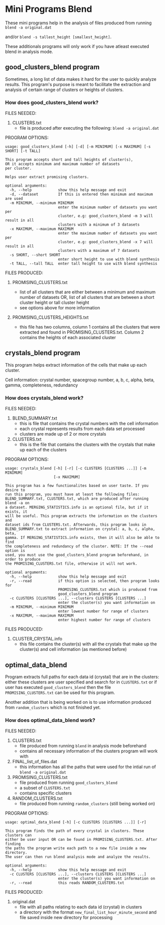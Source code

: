 # Mini Programs Blend

These mini programs help in the analysis of files produced from running `blend -a original.dat`

and/or `blend -s tallest_height [smallest_height]`.

These additionals programs will only work if you have atleast executed blend in analysis mode.

## good_clusters_blend program

Sometimes, a long list of data makes it hard for the user to quickly analyze results.
This program's purpose is meant to facilitate the extraction and analysis of certain
range of clusters or heights of clusters.

### How does good_clusters_blend work?

FILES NEEDED:
1. CLUSTERS.txt
    - file is produced after executing the following: `blend -a original.dat` 

PROGRAM OPTIONS:
```
usage: good_clusters_blend [-h] [-d] [-m MINIMUM] [-x MAXIMUM] [-s SHORT] [-t TALL]

This program accepts short and tall heights of cluster(s),
OR it accepts minimum and maximum number of datasets
per cluster.

Helps user extract promising clusters.

optional arguments:
  -h, --help            show this help message and exit
  -d, --dataset         If this is entered then minimum and maximum are used
  -m MINIMUM, --minimum MINIMUM
                        enter the minimum number of datasets you want per
                        cluster, e.g: good_clusters_blend -m 3 will result in all
                        clusters with a minimum of 3 datasets
  -x MAXIMUM, --maximum MAXIMUM
                        enter the maximum number of datasets you want per
                        cluster, e.g: good_clusters_blend -x 7 will result in all
                        clusters with a maximum of 7 datasets
  -s SHORT, --short SHORT
                        enter short height to use with blend synthesis
  -t TALL, --tall TALL  enter tall height to use with blend synthesis
```

FILES PRODUCED:
1. PROMISING_CLUSTERS.txt
    - list of all clusters that are either between a minimum and maximum number of datasets
    OR, list of all clusters that are between a short cluster height or tall cluster height
    - see options above for more information

2. PROMISING_CLUSTERS_HEIGHTS.txt
    - this file has two columns, column 1 contains all the clusters that were extracted and
    found in PROMISING_CLUSTERS.txt. Column 2 contains the heights of each associated cluster

## crystals_blend program

This program helps extract information of the cells that make up each cluster.

Cell information: crystal number, spacegroup number, a, b, c, alpha, beta, gamma, completeness, redundancy

### How does crystals_blend work?

FILES NEEDED:
1. BLEND_SUMMARY.txt
    - this is file that contains the crystal numbers with the cell information
    - each crystal represents results from each data set processed
    - clusters are made up of 2 or more crystals 
2. CLUSTERS.txt
    - this is the file that contains the clusters with the crystals that make up each of the clusters

PROGRAM OPTIONS:
```
usage: crystals_blend [-h] [-r] [-c CLUSTERS [CLUSTERS ...]] [-m MINIMUM]
                      [-x MAXIMUM]

This program has a few functionalites based on user taste. If you desire to
run this program, you must have at least the following files:
BLEND_SUMMARY.txt, CLUSTERS.txt, which are produced after running blend -a on
a dataset. MERGING_STATISTICS.info is an optional file, but if it exists, it
will be useful. This program extracts the information on the clusters and
dataset ids from CLUSTERS.txt. Afterwards, this program looks in
BLEND_SUMMARY.txt to extract information on crystal: a, b, c, alpha, beta,
gamma. If MERGING_STATISTICS.info exists, then it will also be able to find
the completeness and redundancy of the cluster. NOTE: If the --read option is
used, you must use the good_clusters_blend program beforehand, in order to produce
the PROMISING_CLUSTERS.txt file, otherwise it will not work.

optional arguments:
  -h, --help            show this help message and exit
  -r, --read            if this option is selected, then program looks for
                        PROMISING_CLUSTERS.txt which is produced from
                        good_clusters_blend program
  -c CLUSTERS [CLUSTERS ...], --clusters CLUSTERS [CLUSTERS ...]
                        enter the cluster(s) you want information on
  -m MINIMUM, --minimum MINIMUM
                        enter lowest number for range of clusters
  -x MAXIMUM, --maximum MAXIMUM
                        enter highest number for range of clusters
```

FILES PRODUCED:
1. CLUSTER_CRYSTAL.info
    - this file contains the cluster(s) with all the crystals
    that make up the cluster(s) and cell information (as mentioned before)

## optimal_data_blend

Program extracts full paths for each data id (crystal) that are in the clusters:
either these clusters are user specified and search for in `CLUSTERS.txt` or
if user has executed `good_clusters_blend` then the file `PROMISING_CLUSTERS.txt` can
be used for this program. 

Another addition that is being worked on is to use information produced from
`random_clusters` which is not finished yet.

### How does optimal_data_blend work?

FILES NEEDED:
1. CLUSTERS.txt
    - file produced from running `blend` in analysis mode beforehand
    - contains all necessary information of the clusters program will work with
2. FINAL_list_of_files.dat
    - this information has all the paths that were used for the intial run
    of `blend -a original.dat`
3. PROMISING_CLUSTERS.txt
    - file produced from running `good_clusters_blend`
    - a subset of `CLUSTERS.txt`
    - contains specific clusters
4. RANDOM_CLUSTERS.txt
    - file produced from running `random_clusters` (still being worked on)

PROGRAM OPTIONS:
```
usage: optimal_data_blend [-h] [-c CLUSTERS [CLUSTERS ...]] [-r]

This program finds the path of every crystal in clusters. These clusters can
either be user input OR can be found in PROMISING_CLUSTERS.txt. After finding
the paths the program write each path to a new file inside a new directory.
The user can then run blend analysis mode and analyze the results.

optional arguments:
  -h, --help            show this help message and exit
  -c CLUSTERS [CLUSTERS ...], --clusters CLUSTERS [CLUSTERS ...]
                        enter the cluster(s) you want information on
  -r, --read            this reads RANDOM_CLUSTERS.txt
```

FILES PRODUCED:
1. original.dat
    - file with all paths relating to each data id (crystal) in clusters
    - a directory with the format `new_final_list_hour_minute_second` and
    file saved inside new directory for processing

